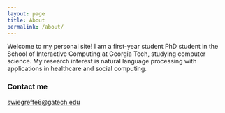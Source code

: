 ```yaml
---
layout: page
title: About
permalink: /about/
---
```


Welcome to my personal site! I am a first-year student PhD student in the School of Interactive Computing at Georgia Tech, studying computer science. My research interest is natural language processing with applications in healthcare and social computing.

### Contact me

[swiegreffe6@gatech.edu](mailto:swiegreffe6@gatech.edu)
